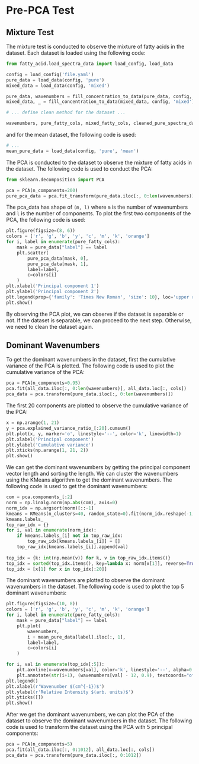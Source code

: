# Pre-PCA Test

## Mixture Test

The mixture test is conducted to observe the mixture of fatty acids in the dataset. Each dataset is loaded using the following code:

```python
from fatty_acid.load_spectra_data import load_config, load_data

config = load_config('file.yaml')
pure_data = load_data(config, 'pure')
mixed_data = load_data(config, 'mixed')

pure_data, wavenumbers = fill_concentration_to_data(pure_data, config, 'pure')
mixed_data, _ = fill_concentration_to_data(mixed_data, config, 'mixed')

# ... define clean method for the dataset ...

wavenumbers, pure_fatty_cols, mixed_fatty_cols, cleaned_pure_spectra_data, cleaned_mixed_spectra_data, all_data = clean(config)
```

and for the mean dataset, the following code is used:

```python
# ...
mean_pure_data = load_data(config, 'pure', 'mean')
```

The PCA is conducted to the dataset to observe the mixture of fatty acids in the dataset. The following code is used to conduct the PCA:

```python
from sklearn.decomposition import PCA

pca = PCA(n_components=200)
pure_pca_data = pca.fit_transform(pure_data.iloc[:, 0:len(wavenumbers)], pure_data.loc[:, pure_fatty_cols])
```

The pca_data has shape of `(m, l)` where `m` is the number of wavenumbers and `l` is the number of components.
To plot the first two components of the PCA, the following code is used:

```python
plt.figure(figsize=(8, 6))
colors = ['r', 'g', 'b', 'y', 'c', 'm', 'k', 'orange']
for i, label in enumerate(pure_fatty_cols):
    mask = pure_data["label"] == label
    plt.scatter(
        pure_pca_data[mask, 0], 
        pure_pca_data[mask, 1], 
        label=label, 
        c=colors[i]
    )
plt.xlabel('Principal component 1')
plt.ylabel('Principal component 2')
plt.legend(prop={'family': 'Times New Roman', 'size': 10}, loc='upper right')
plt.show()
```

By observing the PCA plot, we can observe if the dataset is separable or not. If the dataset is separable, we can proceed to the next step. Otherwise, we need to clean the dataset again.

## Dominant Wavenumbers

To get the dominant wavenumbers in the dataset, first the cumulative variance of the PCA is plotted. The following code is used to plot the cumulative variance of the PCA:

```python
pca = PCA(n_components=0.95)
pca.fit(all_data.iloc[:, 0:len(wavenumbers)], all_data.loc[:, cols])
pca_data = pca.transform(pure_data.iloc[:, 0:len(wavenumbers)])
```

The first 20 components are plotted to observe the cumulative variance of the PCA:

```python
x = np.arange(1, 21)
y = pca.explained_variance_ratio_[:20].cumsum()
plt.plot(x, y, marker='o', linestyle='--', color='k', linewidth=1)
plt.xlabel('Principal component')
plt.ylabel('Cumulative variance')
plt.xticks(np.arange(1, 21, 2))
plt.show()
```

We can get the dominant wavenumbers by getting the principal component vector length and sorting the length.  We can cluster the wavenumbers using the KMeans algorithm to get the dominant wavenumbers. The following code is used to get the dominant wavenumbers:

```python
com = pca.components_[:2]
norm = np.linalg.norm(np.abs(com), axis=0)
norm_idx = np.argsort(norm)[::-1]
kmeans = KMeans(n_clusters=40, random_state=0).fit(norm_idx.reshape(-1, 1))
kmeans.labels_
top_raw_idx = {}
for i, val in enumerate(norm_idx):
    if kmeans.labels_[i] not in top_raw_idx:
        top_raw_idx[kmeans.labels_[i]] = []
    top_raw_idx[kmeans.labels_[i]].append(val)
    
top_idx = {k: int(np.mean(v)) for k, v in top_raw_idx.items()}
top_idx = sorted(top_idx.items(), key=lambda x: norm[x[1]], reverse=True)
top_idx = [x[1] for x in top_idx[:20]]
```

The dominant wavenumbers are plotted to observe the dominant wavenumbers in the dataset. The following code is used to plot the top 5 dominant wavenumbers:

```python
plt.figure(figsize=(10, 8))
colors = ['r', 'g', 'b', 'y', 'c', 'm', 'k', 'orange']
for i, label in enumerate(pure_fatty_cols):
    mask = pure_data["label"] == label
    plt.plot(
        wavenumbers, 
        i + mean_pure_data[label].iloc[:, 1],
        label=label,
        c=colors[i]
    )

for i, val in enumerate(top_idx[:5]):
    plt.axvline(x=wavenumbers[val], color='k', linestyle='--', alpha=0.5)
    plt.annotate(str(i+1), (wavenumbers[val] - 12, 0.9), textcoords="offset points", xytext=(0,350), ha='center')
plt.legend()
plt.xlabel(r'Wavenumber $(cm^{-1})$')
plt.ylabel(r'Relative Intensity $(arb. units)$')
plt.yticks([])
plt.show()
```

After we get the dominant wavenumbers, we can plot the PCA of the dataset to observe the dominant wavenumbers in the dataset. The following code is used to transform the dataset using the PCA with 5 principal components:

```python
pca = PCA(n_components=5)
pca.fit(all_data.iloc[:, 0:1012], all_data.loc[:, cols])
pca_data = pca.transform(pure_data.iloc[:, 0:1012])
```
